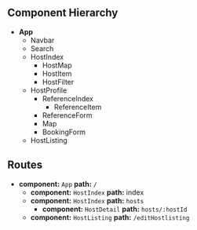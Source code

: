 ## Component Hierarchy

* **App**
  * Navbar
  * Search
  * HostIndex
    * HostMap
    * HostItem
    * HostFilter
  * HostProfile
    * ReferenceIndex
      * ReferenceItem
    * ReferenceForm
    * Map
    * BookingForm
  * HostListing



## Routes

* **component:** `App` **path:** `/`
  * **component:** `HostIndex` **path:** index
  * **component:** `HostIndex` **path:** `hosts`
    * **component:** `HostDetail` **path:** `hosts/:hostId`
  * **component:** `HostListing` **path:** `/editHostlisting`
